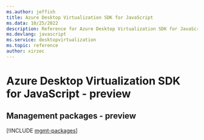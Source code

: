 ```yaml
---
ms.author: jeffish
title: Azure Desktop Virtualization SDK for JavaScript
ms.data: 10/25/2022
description: Reference for Azure Desktop Virtualization SDK for JavaScript
ms.devlang: javascript
ms.service: desktopvirtualization
ms.topic: reference
author: xirzec
---
```

# Azure Desktop Virtualization SDK for JavaScript - preview

## Management packages - preview
[!INCLUDE [mgmt-packages](desktop-virtualization-mgmt-index.md)]